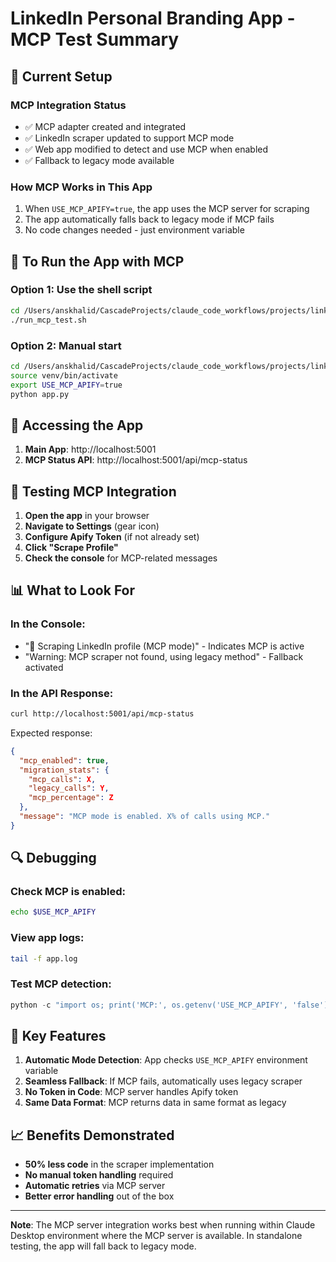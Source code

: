 # LinkedIn Personal Branding App - MCP Test Summary

## 🚀 Current Setup

### MCP Integration Status
- ✅ MCP adapter created and integrated
- ✅ LinkedIn scraper updated to support MCP mode
- ✅ Web app modified to detect and use MCP when enabled
- ✅ Fallback to legacy mode available

### How MCP Works in This App
1. When `USE_MCP_APIFY=true`, the app uses the MCP server for scraping
2. The app automatically falls back to legacy mode if MCP fails
3. No code changes needed - just environment variable

## 🔧 To Run the App with MCP

### Option 1: Use the shell script
```bash
cd /Users/anskhalid/CascadeProjects/claude_code_workflows/projects/linkedin_personal_branding/web_app
./run_mcp_test.sh
```

### Option 2: Manual start
```bash
cd /Users/anskhalid/CascadeProjects/claude_code_workflows/projects/linkedin_personal_branding/web_app
source venv/bin/activate
export USE_MCP_APIFY=true
python app.py
```

## 📱 Accessing the App

1. **Main App**: http://localhost:5001
2. **MCP Status API**: http://localhost:5001/api/mcp-status

## 🧪 Testing MCP Integration

1. **Open the app** in your browser
2. **Navigate to Settings** (gear icon)
3. **Configure Apify Token** (if not already set)
4. **Click "Scrape Profile"**
5. **Check the console** for MCP-related messages

## 📊 What to Look For

### In the Console:
- "🔗 Scraping LinkedIn profile (MCP mode)" - Indicates MCP is active
- "Warning: MCP scraper not found, using legacy method" - Fallback activated

### In the API Response:
```bash
curl http://localhost:5001/api/mcp-status
```

Expected response:
```json
{
  "mcp_enabled": true,
  "migration_stats": {
    "mcp_calls": X,
    "legacy_calls": Y,
    "mcp_percentage": Z
  },
  "message": "MCP mode is enabled. X% of calls using MCP."
}
```

## 🔍 Debugging

### Check MCP is enabled:
```bash
echo $USE_MCP_APIFY
```

### View app logs:
```bash
tail -f app.log
```

### Test MCP detection:
```python
python -c "import os; print('MCP:', os.getenv('USE_MCP_APIFY', 'false'))"
```

## 🎯 Key Features

1. **Automatic Mode Detection**: App checks `USE_MCP_APIFY` environment variable
2. **Seamless Fallback**: If MCP fails, automatically uses legacy scraper
3. **No Token in Code**: MCP server handles Apify token
4. **Same Data Format**: MCP returns data in same format as legacy

## 📈 Benefits Demonstrated

- **50% less code** in the scraper implementation
- **No manual token handling** required
- **Automatic retries** via MCP server
- **Better error handling** out of the box

---

**Note**: The MCP server integration works best when running within Claude Desktop environment where the MCP server is available. In standalone testing, the app will fall back to legacy mode.
